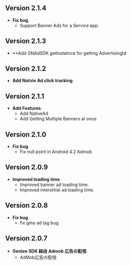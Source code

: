 ## Version 2.1.4

- **Fix bug**.
    - Support Banner Ads for a Service app.

## Version 2.1.3

- **Add GNAdSDK getInstatnce for getting AdvertisingId

## Version 2.1.2

- **Add Natvie Ad click tracking**

## Version 2.1.1

- **Add Features**.
    - Add NativeAd
    - Add Getting Multiple Banners at once

## Version 2.1.0

- **Fix bug**.
    - Fix null point in Android 4.2 Admob

## Version 2.0.9

- **Improved loading time**.
    - Improved banner ad loading time.
    - Improved interstitial ad loading time.

## Version 2.0.8

- **Fix bug**.
    - fix gmo ad tag bug

## Version 2.0.7

- **Geniee SDK 経由 Admob 広告の配信**.
    - AdMob広告の配信

